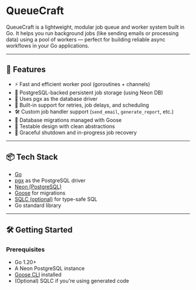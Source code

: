 # QueueCraft

QueueCraft is a lightweight, modular job queue and worker system built in Go. It helps you run background jobs (like sending emails or processing data) using a pool of workers — perfect for building reliable async workflows in your Go applications.

---

## 🚀 Features

- ⚡️ Fast and efficient worker pool (goroutines + channels)
- 🧱 PostgreSQL-backed persistent job storage (using Neon DB)
- 🧩 Uses pgx as the database driver
- 🔁 Built-in support for retries, job delays, and scheduling
- 🛠️ Custom job handler support (`send_email`, `generate_report`, etc.)
- 📜 Database migrations managed with Goose
- 🧪 Testable design with clean abstractions
- 🧹 Graceful shutdown and in-progress job recovery

---

## 📦 Tech Stack

- [Go](https://golang.org/)
- [pgx](https://github.com/jackc/pgx) as the PostgreSQL driver
- [Neon (PostgreSQL)](https://neon.tech/)
- [Goose](https://github.com/pressly/goose) for migrations
- [SQLC (optional)](https://sqlc.dev/) for type-safe SQL
- Go standard library

---

## 🛠️ Getting Started

### Prerequisites

- Go 1.20+
- A Neon PostgreSQL instance
- [Goose CLI](https://github.com/pressly/goose#installing) installed
- (Optional) SQLC if you're using generated code